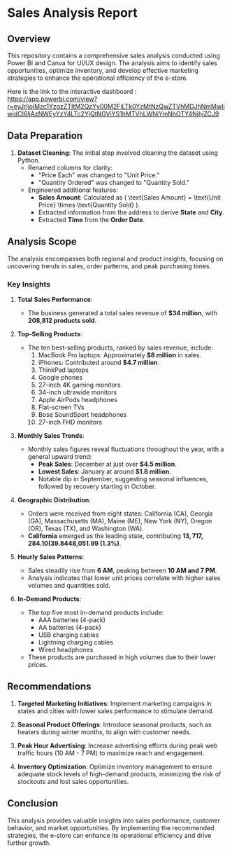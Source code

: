 # Sales Analysis Report

## Overview

This repository contains a comprehensive sales analysis conducted using Power BI and Canva for UI/UX design. The analysis aims to identify sales opportunities, optimize inventory, and develop effective marketing strategies to enhance the operational efficiency of the e-store. 

Here is the link to the interactive dashboard : https://app.powerbi.com/view?r=eyJrIjoiMzc1YzgzZTItM2QzYy00M2FiLTk0YzMtNzQwZTVhMDJhNmMwIiwidCI6IjAzNWEyYzY4LTc2YjQtNGViYS1hMTVhLWNiYmNhOTY4NjhjZCJ9

## Data Preparation

1. **Dataset Cleaning**: The initial step involved cleaning the dataset using Python. 
   - Renamed columns for clarity:
     - "Price Each" was changed to "Unit Price."
     - "Quantity Ordered" was changed to "Quantity Sold."
   - Engineered additional features:
     - **Sales Amount**: Calculated as \( \text{Sales Amount} = \text{Unit Price} \times \text{Quantity Sold} \).
     - Extracted information from the address to derive **State** and **City**.
     - Extracted **Time** from the **Order Date**.

## Analysis Scope

The analysis encompasses both regional and product insights, focusing on uncovering trends in sales, order patterns, and peak purchasing times.

### Key Insights

1. **Total Sales Performance**:
   - The business generated a total sales revenue of **$34 million**, with **208,812 products sold**.

2. **Top-Selling Products**:
   - The ten best-selling products, ranked by sales revenue, include:
     1. MacBook Pro laptops: Approximately **$8 million** in sales.
     2. iPhones: Contributed around **$4.7 million**.
     3. ThinkPad laptops
     4. Google phones
     5. 27-inch 4K gaming monitors
     6. 34-inch ultrawide monitors
     7. Apple AirPods headphones
     8. Flat-screen TVs
     9. Bose SoundSport headphones
     10. 27-inch FHD monitors

3. **Monthly Sales Trends**:
   - Monthly sales figures reveal fluctuations throughout the year, with a general upward trend:
     - **Peak Sales**: December at just over **$4.5 million**.
     - **Lowest Sales**: January at around **$1.8 million**.
     - Notable dip in September, suggesting seasonal influences, followed by recovery starting in October.

4. **Geographic Distribution**:
   - Orders were received from eight states: California (CA), Georgia (GA), Massachusetts (MA), Maine (ME), New York (NY), Oregon (OR), Texas (TX), and Washington (WA).
   - **California** emerged as the leading state, contributing **$13,717,284.10 (39.8%)** of total sales, while **Maine** contributed the least at **$448,051.99 (1.3%)**.

5. **Hourly Sales Patterns**:
   - Sales steadily rise from **6 AM**, peaking between **10 AM and 7 PM**. 
   - Analysis indicates that lower unit prices correlate with higher sales volumes and quantities sold.

6. **In-Demand Products**:
   - The top five most in-demand products include:
     - AAA batteries (4-pack)
     - AA batteries (4-pack)
     - USB charging cables
     - Lightning charging cables
     - Wired headphones
   - These products are purchased in high volumes due to their lower prices.

## Recommendations

1. **Targeted Marketing Initiatives**: Implement marketing campaigns in states and cities with lower sales performance to stimulate demand.

2. **Seasonal Product Offerings**: Introduce seasonal products, such as heaters during winter months, to align with customer needs.

3. **Peak Hour Advertising**: Increase advertising efforts during peak web traffic hours (10 AM - 7 PM) to maximize reach and engagement.

4. **Inventory Optimization**: Optimize inventory management to ensure adequate stock levels of high-demand products, minimizing the risk of stockouts and lost sales opportunities.

## Conclusion

This analysis provides valuable insights into sales performance, customer behavior, and market opportunities. By implementing the recommended strategies, the e-store can enhance its operational efficiency and drive further growth.
